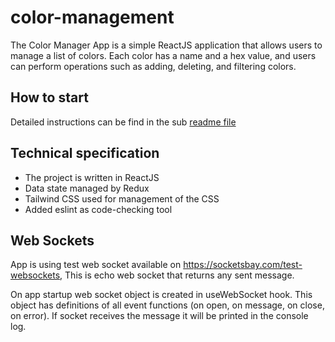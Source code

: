 # color-management
The Color Manager App is a simple ReactJS application that allows users to manage a list of colors. Each color has a name and a hex value, and users can perform operations such as adding, deleting, and filtering colors.

## How to start
Detailed instructions can be find in the sub [readme file](https://github.com/Milena997/color-management/blob/main/react-color-manager/README.md)

 ## Technical specification
  - The project is written in ReactJS
- Data state managed by Redux
- Tailwind CSS used for management of the CSS
- Added eslint as code-checking tool

## Web Sockets

App is using test web socket available on https://socketsbay.com/test-websockets, 
This is echo web socket that returns any sent message.

On app startup web socket object is created in useWebSocket hook. This object has definitions of all event functions (on open, on message, on close, on error). If socket receives the message it will be printed in the console log.
